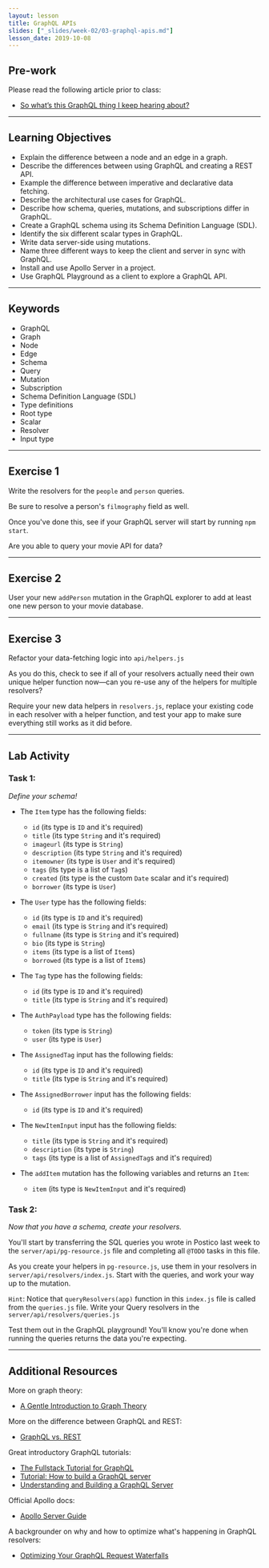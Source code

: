 ```yaml
---
layout: lesson
title: GraphQL APIs
slides: ["_slides/week-02/03-graphql-apis.md"]
lesson_date: 2019-10-08
---
```


## Pre-work

Please read the following article prior to class:

- [So what’s this GraphQL thing I keep hearing about?](https://medium.freecodecamp.org/so-whats-this-graphql-thing-i-keep-hearing-about-baf4d36c20cf)

---

## Learning Objectives

- Explain the difference between a node and an edge in a graph.
- Describe the differences between using GraphQL and creating a REST API.
- Example the difference between imperative and declarative data fetching.
- Describe the architectural use cases for GraphQL.
- Describe how schema, queries, mutations, and subscriptions differ in GraphQL.
- Create a GraphQL schema using its Schema Definition Language (SDL).
- Identify the six different scalar types in GraphQL.
- Write data server-side using mutations.
- Name three different ways to keep the client and server in sync with GraphQL.
- Install and use Apollo Server in a project.
- Use GraphQL Playground as a client to explore a GraphQL API.

---

## Keywords

- GraphQL
- Graph
- Node
- Edge
- Schema
- Query
- Mutation
- Subscription
- Schema Definition Language (SDL)
- Type definitions
- Root type
- Scalar
- Resolver
- Input type

---

## Exercise 1

Write the resolvers for the `people` and `person` queries.

Be sure to resolve a person's `filmography` field as well.

Once you've done this, see if your GraphQL server will start by running `npm start`.

Are you able to query your movie API for data?

---

## Exercise 2

User your new `addPerson` mutation in the GraphQL explorer to add at least one new person to your movie database.

---

## Exercise 3

Refactor your data-fetching logic into `api/helpers.js`

As you do this, check to see if all of your resolvers actually need their own unique helper function now&mdash;can you re-use any of the helpers for multiple resolvers?

Require your new data helpers in `resolvers.js`, replace your existing code in each resolver with a helper function, and test your app to make sure everything still works as it did before.

---

## Lab Activity

### Task 1:

_Define your schema!_

- The `Item` type has the following fields:

  - `id` (its type is `ID` and it's required)
  - `title` (its type `String` and it's required)
  - `imageurl` (its type is `String`)
  - `description` (its type `String` and it's required)
  - `itemowner` (its type is `User` and it's required)
  - `tags` (its type is a list of `Tag`s)
  - `created` (its type is the custom `Date` scalar and it's required)
  - `borrower` (its type is `User`)

- The `User` type has the following fields:

  - `id` (its type is `ID` and it's required)
  - `email` (its type is `String` and it's required)
  - `fullname` (its type is `String` and it's required)
  - `bio` (its type is `String`)
  - `items` (its type is a list of `Item`s)
  - `borrowed` (its type is a list of `Item`s)

- The `Tag` type has the following fields:

  - `id` (its type is `ID` and it's required)
  - `title` (its type is `String` and it's required)

- The `AuthPayload` type has the following fields:

  - `token` (its type is `String`)
  - `user` (its type is `User`)

- The `AssignedTag` input has the following fields:

  - `id` (its type is `ID` and it's required)
  - `title` (its type is `String` and it's required)

- The `AssignedBorrower` input has the following fields:

  - `id` (its type is `ID` and it's required)

- The `NewItemInput` input has the following fields:

  - `title` (its type is `String` and it's required)
  - `description` (its type is `String`)
  - `tags` (its type is a list of `AssignedTag`s and it's required)

- The `addItem` mutation has the following variables and returns an `Item`:

  - `item` (its type is `NewItemInput` and it's required)

### Task 2:

_Now that you have a schema, create your resolvers._

You'll start by transferring the SQL queries you wrote in Postico last week to the `server/api/pg-resource.js` file and completing all `@TODO` tasks in this file.

As you create your helpers in `pg-resource.js`, use them in your resolvers in `server/api/resolvers/index.js`. Start with the queries, and work your way up to the mutation.

`Hint`: Notice that `queryResolvers(app)` function in this `index.js` file is called from the `queries.js` file. Write your Query resolvers in the `server/api/resolvers/queries.js`

Test them out in the GraphQL playground! You'll know you're done when running the queries returns the data you're expecting.

---

## Additional Resources

More on graph theory:

- [A Gentle Introduction to Graph Theory](https://dev.to/vaidehijoshi/a-gentle-introduction-to-graph-theory)

More on the difference between GraphQL and REST:

- [GraphQL vs. REST](https://dev-blog.apollodata.com/graphql-vs-rest-5d425123e34b)

Great introductory GraphQL tutorials:

- [The Fullstack Tutorial for GraphQL](https://www.howtographql.com/)
- [Tutorial: How to build a GraphQL server](https://dev-blog.apollodata.com/tutorial-building-a-graphql-server-cddaa023c035)
- [Understanding and Building a GraphQL Server](https://keywordbrain.com/blog/understanding-graphql-server/)

Official Apollo docs:

- [Apollo Server Guide](https://www.apollographql.com/docs/apollo-server/v2/)

A backgrounder on why and how to optimize what's happening in GraphQL resolvers:

- [Optimizing Your GraphQL Request Waterfalls](https://dev-blog.apollodata.com/optimizing-your-graphql-request-waterfalls-7c3f3360b051)
